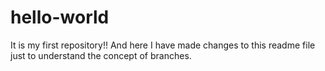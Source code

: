 # hello-world
It is my first repository!!
And here I have made changes to this readme file just to understand the concept of branches.
